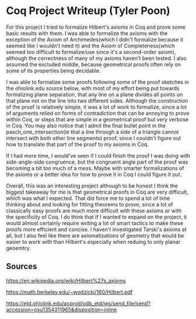 # Coq Project Writeup (Tyler Poon)
For this project I tried to formalize Hilbert's axioms in Coq and prove some basic results with them.
I was able to formalize the axioms with the exception of the Axiom of Archimedes(which I didn't formalize because it seemed like I wouldn't need it) and the Axiom of Completeness(which seemed too difficult to formalize/use since it's a second-order axiom), although the correctness of many of my axioms haven't been tested. I also assumed the excluded middle, because geometrical proofs often rely on some of its properties being decidable.

I was able to formalize some proofs following some of the proof sketches in the ohiolink.edu source below, with most of my effort being put towards formalizing plane separation, that any line on a plane divides all points on that plane not on the line into two different sides. Although the construction of the proof is relatively simple, it was a lot of work to formalize, since a lot of arguments relied on forms of contradiction that can be annoying to prove within Coq, or steps that are simple in a geometrical proof but very verbose in Coq. You may also notice that I admit the final bullet point in the pasch_one_intersection(ie that a line through a side of a triangle cannot intersect with both other line segments) proof, since I couldn't figure out how to translate that part of the proof to my axioms in Coq.

If I had more time, I would've seen if I could finish the proof I was doing with side-angle-side congruence, but the congruent angle part of the proof was becoming a bit too much of a mess. Maybe with smarter formalizations of the axioms or a better idea for how to prove it in Coq I could figure it out.

Overall, this was an interesting project although to be honest I think the biggest takeaway for me is that geometrical proofs in Coq are very difficult, which was what I expected. That did force me to spend a lot of time thinking about and looking for fitting theorems to prove, since a lot of classically easy proofs are much more difficult with these axioms or with the specificity of Coq. I do think that if I wanted to expand on the project, it would almost certainly require writing a lot of smart tactics to make these proofs more efficient and concise. I haven't investigated Tarski's axioms at all, but I also feel like there are axiomatizations of geometry that would be easier to work with than Hilbert's especially when reduing to only planar geoemtry.

## Sources
https://en.wikipedia.org/wiki/Hilbert%27s_axioms

https://math.berkeley.edu/~wodzicki/160/Hilbert.pdf

https://etd.ohiolink.edu/acprod/odb_etd/ws/send_file/send?accession=osu1354311965&disposition=inline